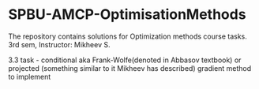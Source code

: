 # SPBU-AMCP-OptimisationMethods
The repository contains solutions for Optimization methods course tasks. 
3rd sem, Instructor: Mikheev S.

3.3 task - conditional aka Frank-Wolfe(denoted in Abbasov textbook) or projected (something similar to it Mikheev has described) gradient method to implement